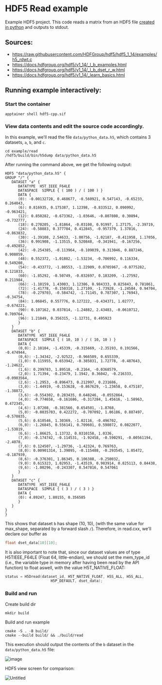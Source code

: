 # HDF5 Read example

Example HDF5 project. This code reads a matrix from an HDF5 file [created in python](https://github.com/brunomariz/h5py-tutorial) and outputs to stdout.

## Sources:

- https://raw.githubusercontent.com/HDFGroup/hdf5/hdf5_1_14/examples/h5_rdwt.c
- https://docs.hdfgroup.org/hdf5/v1_14/_l_b_examples.html
- https://docs.hdfgroup.org/hdf5/v1_14/_l_b_dset_r_w.html
- https://docs.hdfgroup.org/hdf5/v1_14/_learn_basics.html

## Running example interactively:

### Start the container

```
apptainer shell hdf5-cpp.sif
```

### View data contents and edit the source code accordingly.

In this example, we'll read the file `data/python_data.h5`, which contains 3 datasets, `a`, `b`, and `c`.

```
cd example/read
/hdf5/build/bin/h5dump data/python_data.h5
```

After running the command above, we get the following output:

```
HDF5 "data/python_data.h5" {
GROUP "/" {
   DATASET "a" {
      DATATYPE  H5T_IEEE_F64LE
      DATASPACE  SIMPLE { ( 100 ) / ( 100 ) }
      DATA {
      (0): -0.00132728, 0.468677, -0.560921, 0.547143, -0.65233, 0.264043,
      (6): 0.816935, 0.175387, 1.12398, -0.833512, 0.090992, -0.963421,
      (12): 0.850282, -0.673362, -1.03646, -0.807808, 0.30894, -0.732777,
      (18): 0.270205, -1.81864, -0.03108, 0.91997, 1.27175, -2.39719,
      (24): -0.58883, 0.377784, 0.412845, -0.957379, 1.37816, -0.863832,
      (30): -1.39108, 2.54633, -1.00756, -1.02187, -0.411958, 1.17056,
      (36): 0.991908, -1.13515, 0.520848, -0.341941, -0.167256, -0.492852,
      (42): -0.254385, -0.113964, -0.109039, 0.313046, 0.887246, 0.908059,
      (48): 0.552372, -1.01882, -1.53234, -0.786992, 0.116334, 0.549208,
      (54): -0.433772, -1.80553, -1.22909, 0.0705967, -0.0775282, 0.121833,
      (60): -1.85292, -0.50749, -0.032697, 0.183209, -1.27592, 0.211984,
      (66): -1.10159, 1.43003, 1.12386, 0.984333, 0.825843, 0.781061,
      (72): -1.41778, -0.150318, 1.27109, -1.73928, -1.24584, 0.94704,
      (78): -0.279703, -0.584742, -1.71145, 0.787307, 1.76943, -0.34754,
      (84): 1.06845, 0.557776, 0.127222, -0.434371, 1.02777, -0.674221,
      (90): 0.107162, 0.037814, -1.24882, 2.43483, -0.0610712, 0.709764,
      (96): 1.21849, 0.356315, -1.12731, 0.495923
      }
   }
   DATASET "b" {
      DATATYPE  H5T_IEEE_F64LE
      DATASPACE  SIMPLE { ( 10, 10 ) / ( 10, 10 ) }
      DATA {
      (0,0): 2.10104, -1.45339, -0.315669, -2.35193, 0.191566, -0.474944,
      (0,6): -1.34342, -2.92522, -0.966509, 0.655339,
      (1,0): 0.115955, 0.653942, -0.385831, 1.72778, -0.487643, -1.24622,
      (1,6): 0.299783, 1.89518, -0.2164, -0.0368579,
      (2,0): 1.71394, -0.23479, 1.1942, 0.36042, -0.216333, -0.0903564,
      (2,6): -1.2953, -0.896473, 0.212997, 0.231686,
      (3,0): -1.44919, -0.153628, -0.867629, -1.23658, 0.475187, -1.38872,
      (3,6): -0.554302, 0.283435, 0.648246, -0.0552864,
      (4,0): -0.774658, -0.161686, -0.317284, 1.45616, -1.58963, 0.472345,
      (4,6): 1.07208, -0.381566, 0.654501, -1.8768,
      (5,0): -0.0835703, 0.422272, -0.707092, 1.06186, 0.887497, -0.570835,
      (5,6): 0.610546, 1.30369, -1.02116, -0.496702,
      (6,0): -1.26845, 0.556141, 0.709601, 0.598072, 0.0822077, -1.53819,
      (6,6): -1.86625, 1.13732, 0.0310158, 1.0336,
      (7,0): -0.174742, -0.114531, -1.92458, -0.590291, -0.00561194, -2.4078,
      (7,6): 0.124507, -1.29736, -1.42324, 0.769763,
      (8,0): 0.00901314, 1.39095, -0.115488, -0.293545, 1.05472, -0.187939,
      (8,6): -0.376301, 1.86345, 0.106388, -0.250032,
      (9,0): 0.615323, 1.02953, -1.43519, 0.983914, 0.825113, 0.84438,
      (9,6): -1.00296, -0.243307, 0.547816, 0.547061
      }
   }
   DATASET "c" {
      DATATYPE  H5T_IEEE_F64LE
      DATASPACE  SIMPLE { ( 3 ) / ( 3 ) }
      DATA {
      (0): 4.89247, 1.80155, 0.356585
      }
   }
}
}
```

This shows that dataset `b` has shape (10, 10), (with the same value for max_shape, separated by a forward slash `/`). Therefore, in read.cxx, we'll declare our buffer as

```c
float dset_data[10][10];
```

It is also important to note that, since our dataset values are of type H5TIEEE_F64LE (Float 64, little-endian), we should set the mem_type_id (i.e., the variable type in memory after having been read by the API function) to float aswell, with the value H5T_NATIVE_FLOAT:

```c
status = H5Dread(dataset_id, H5T_NATIVE_FLOAT, H5S_ALL, H5S_ALL,
                     H5P_DEFAULT, dset_data);
```

### Build and run

Create build dir

```
mkdir build
```

Build and run example

````
cmake -S . -B build/
cmake --build build/ && ./build/read
````

This execution should output the contents of the `b` dataset in the `data/python_data.h5` file:

![image](https://github.com/brunomariz/hdf5-cpp/assets/48870924/5e005397-907f-4cf3-b164-ec5a29d43efd)

HDF5 view screen for comparison:

![Untitled](https://github.com/brunomariz/hdf5-cpp/assets/48870924/a0ada5c0-c2e0-4b4c-932b-706bcd9618b0)

